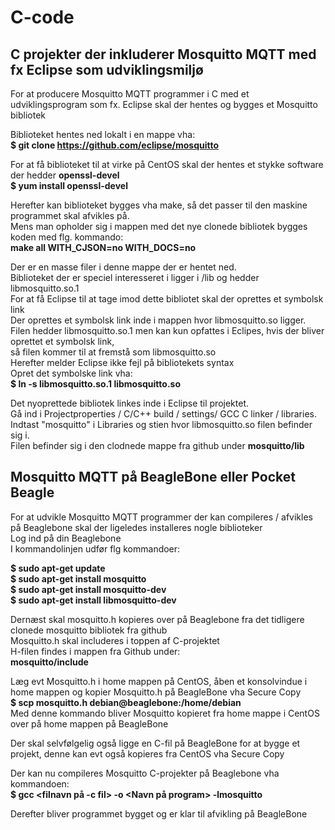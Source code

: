 # C-code

## C projekter der inkluderer Mosquitto MQTT med fx Eclipse som udviklingsmiljø
For at producere Mosquitto MQTT programmer i C med et udviklingsprogram som fx. Eclipse skal der hentes og bygges et Mosquitto bibliotek <br>

Biblioteket hentes ned lokalt i en mappe vha: <br>
**$ git clone https://github.com/eclipse/mosquitto**

For at få biblioteket til at virke på CentOS skal der hentes et stykke software der hedder **openssl-devel** <br>
**$ yum install openssl-devel**

Herefter kan biblioteket bygges vha make, så det passer til den maskine programmet skal afvikles på. <br>
Mens man opholder sig i mappen med det nye clonede bibliotek bygges koden med flg. kommando: <br>
**make all WITH_CJSON=no WITH_DOCS=no**

Der er en masse filer i denne mappe der er hentet ned.  <br>
Biblioteket der er speciel interesseret i ligger i /lib og hedder libmosquitto.so.1 <br>
For at få Eclipse til at tage imod dette bibliotet skal der oprettes et symbolsk link <br>
Der oprettes et symbolsk link inde i mappen hvor libmosquitto.so ligger.  <br>
Filen hedder libmosquitto.so.1 men kan kun opfattes i Eclipes, hvis der bliver oprettet et symbolsk link,  <br>
så filen kommer til at fremstå som libmosquitto.so  <br>
Herefter melder Eclipse ikke fejl på bibliotekets syntax <br>
Opret det symbolske link vha: <br>
**$ ln -s libmosquitto.so.1 libmosquitto.so** <br>


Det nyoprettede bibliotek linkes inde i Eclipse til projektet. <br>
Gå ind i Projectproperties /  C/C++ build / settings/ GCC C linker / libraries. <br>
Indtast "mosquitto" i Libraries og stien hvor libmosquitto.so filen befinder sig i.  <br>
Filen befinder sig i den clodnede mappe fra github under **mosquitto/lib**  <br>

## Mosquitto MQTT på BeagleBone eller Pocket Beagle<br>
For at udvikle Mosquitto MQTT programmer der kan compileres / afvikles på Beaglebone skal der ligeledes installeres nogle biblioteker<br>
Log ind på din Beaglebone<br>
I kommandolinjen udfør flg kommandoer:<br>

**$ sudo apt-get update**<br>
**$ sudo apt-get install mosquitto**<br>
**$ sudo apt-get install mosquitto-dev**<br>
**$ sudo apt-get install libmosquitto-dev**<br>

Dernæst skal mosquitto.h kopieres over på Beaglebone fra det tidligere clonede mosquitto bibliotek fra github<br>
Mosquitto.h skal includeres i toppen af C-projektet<br>
H-filen findes i mappen fra Github under:<br>
**mosquitto/include**<br>

Læg evt Mosquitto.h i home mappen på CentOS, åben et konsolvindue i home mappen og kopier Mosquitto.h på BeagleBone vha Secure Copy <br>
**$ scp mosquitto.h debian@beaglebone:/home/debian** <br>
Med denne kommando bliver Mosquitto kopieret fra home mappe i CentOS over på home mappen på BeagleBone<br>

Der skal selvfølgelig også ligge en C-fil på BeagleBone for at bygge et projekt, denne kan evt også kopieres fra CentOS vha Secure Copy<br>

Der kan nu compileres Mosquitto C-projekter på Beaglebone vha kommandoen: <br>
**$ gcc <filnavn på -c fil> -o <Navn på program> -lmosquitto**<br>

Derefter bliver programmet bygget og er klar til afvikling på BeagleBone<br>

